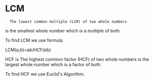 # LCM
      The lowest common multiple (LCM) of two whole numbers
is the smallest whole number which is a multiple of both.

To find LCM we use formula 

LCM(a,b)=a*b/HCF(a*b)

HCF is The highest common factor (HCF) of two whole numbers
is the largest whole number which is a factor of both.

To find HCF we use Euclid's Algorithm.
